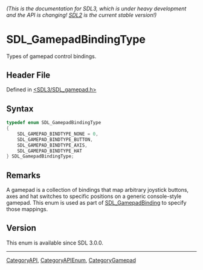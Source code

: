 ###### (This is the documentation for SDL3, which is under heavy development and the API is changing! [SDL2](https://wiki.libsdl.org/SDL2/) is the current stable version!)
# SDL_GamepadBindingType

Types of gamepad control bindings.

## Header File

Defined in [<SDL3/SDL_gamepad.h>](https://github.com/libsdl-org/SDL/blob/main/include/SDL3/SDL_gamepad.h)

## Syntax

```c
typedef enum SDL_GamepadBindingType
{
    SDL_GAMEPAD_BINDTYPE_NONE = 0,
    SDL_GAMEPAD_BINDTYPE_BUTTON,
    SDL_GAMEPAD_BINDTYPE_AXIS,
    SDL_GAMEPAD_BINDTYPE_HAT
} SDL_GamepadBindingType;
```

## Remarks

A gamepad is a collection of bindings that map arbitrary joystick buttons,
axes and hat switches to specific positions on a generic console-style
gamepad. This enum is used as part of
[SDL_GamepadBinding](SDL_GamepadBinding) to specify those mappings.

## Version

This enum is available since SDL 3.0.0.

----
[CategoryAPI](CategoryAPI), [CategoryAPIEnum](CategoryAPIEnum), [CategoryGamepad](CategoryGamepad)

